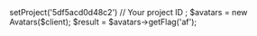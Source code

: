 <?php

use Appwrite\Client;
use Appwrite\Services\Avatars;

$client = new Client();

$client
    ->setProject('5df5acd0d48c2') // Your project ID
;

$avatars = new Avatars($client);

$result = $avatars->getFlag('af');